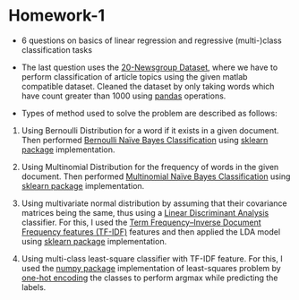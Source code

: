 # Homework-1
 
- 6 questions on basics of linear regression and regressive (multi-)class classification tasks

- The last question uses the [20-Newsgroup Dataset](http://qwone.com/~jason/20Newsgroups/), where we have to perform classification of article topics using the given matlab compatible dataset. Cleaned the dataset by only taking words which have count greater than 1000 using [pandas](https://pandas.pydata.org/pandas-docs/stable/index.html) operations.

- Types of method used to solve the problem are described as follows:

1. Using Bernoulli Distribution for a word if it exists in a given document. Then performed [Bernoulli Naïve Bayes Classification](https://en.wikipedia.org/wiki/Naive_Bayes_classifier#Bernoulli_na%C3%AFve_Bayes) using [sklearn package](https://scikit-learn.org/stable/modules/generated/sklearn.naive_bayes.BernoulliNB.html) implementation.

2. Using Multinomial Distribution for the frequency of words in the given document. Then performed [Multinomial Naïve Bayes Classification](https://en.wikipedia.org/wiki/Naive_Bayes_classifier#Multinomial_na%C3%AFve_Bayes) using [sklearn package](https://scikit-learn.org/stable/modules/generated/sklearn.naive_bayes.MultinomialNB.html) implementation.

3. Using multivariate normal distribution by assuming that their covariance matrices being the same, thus using a [Linear Discriminant Analysis](https://en.wikipedia.org/wiki/Linear_discriminant_analysis) classifier. For this, I used the [Term Frequency–Inverse Document Frequency features (TF-IDF)](https://en.wikipedia.org/wiki/Tf%E2%80%93idf) features and then applied the LDA model using [sklearn package](https://scikit-learn.org/stable/modules/generated/sklearn.discriminant_analysis.LinearDiscriminantAnalysis.html) implementation.

4. Using multi-class least-square classifier with TF-IDF feature. For this, I used the [numpy package](https://numpy.org/doc/stable/reference/generated/numpy.linalg.lstsq.html) implementation of least-squares problem by [one-hot encoding](https://en.wikipedia.org/wiki/One-hot) the classes to perform argmax while predicting the labels.